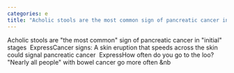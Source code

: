 ```yaml
---
categories: e
title: "Acholic stools are the most common sign of pancreatic cancer in initial stages  Express"
---
```

Acholic stools are "the most common" sign of pancreatic cancer in "initial" stages&nbsp;&nbsp;ExpressCancer signs: A skin eruption that speeds across the skin could signal pancreatic cancer&nbsp;&nbsp;ExpressHow often do you go to the loo? "Nearly all people" with bowel cancer go more often&nbsp;&nb